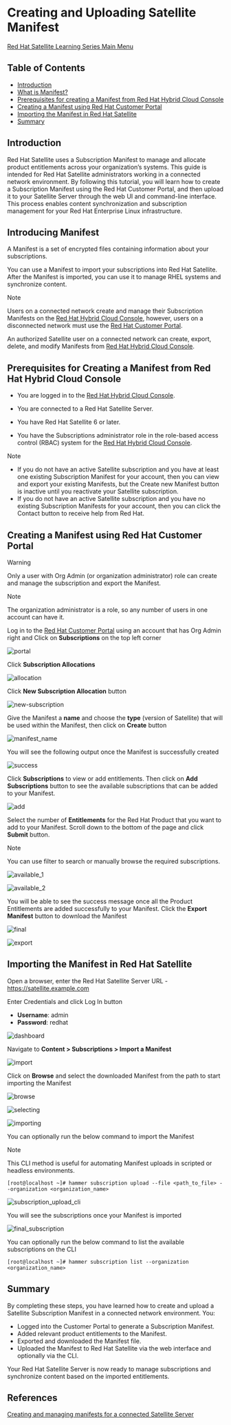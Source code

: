 # Creating and Uploading Satellite Manifest

[Red Hat Satellite Learning Series Main Menu](https://github.com/rajatagrawal1094/RedHatSatellite)

## Table of Contents
- [Introduction](#introduction)
- [What is Manifest?](#introducing-manifest)
- [Prerequisites for creating a Manifest from Red Hat Hybrid Cloud Console](#prerequisites-to-create-a-manifest-from-red-hat-hybrid-cloud-console)
- [Creating a Manifest using Red Hat Customer Portal](#creating-a-manifest-using-red-hat-customer-portal)
- [Importing the Manifest in Red Hat Satellite](#importing-the-manifest-in-red-hat-satellite)
- [Summary](#summary)

## Introduction

Red Hat Satellite uses a Subscription Manifest to manage and allocate product entitlements across your organization’s systems. This guide is intended for Red Hat Satellite administrators working in a connected network environment. By following this tutorial, you will learn how to create a Subscription Manifest using the Red Hat Customer Portal, and then upload it to your Satellite Server through the web UI and command-line interface. This process enables content synchronization and subscription management for your Red Hat Enterprise Linux infrastructure.


## Introducing Manifest

A Manifest is a set of encrypted files containing information about your subscriptions.

You can use a Manifest to import your subscriptions into Red Hat Satellite. After the Manifest is imported, you can use it to manage RHEL systems and synchronize content.

> [!NOTE]
> Users on a connected network create and manage their Subscription Manifests on the [Red Hat Hybrid Cloud Console](https://console.redhat.com), however, users on a disconnected network must use the [Red Hat Customer Portal](https://access.redhat.com).

An authorized Satellite user on a connected network can create, export, delete, and modify Manifests from [Red Hat Hybrid Cloud Console](https://console.redhat.com).

## Prerequisites for Creating a Manifest from Red Hat Hybrid Cloud Console

- You are logged in to the [Red Hat Hybrid Cloud Console](https://console.redhat.com).

- You are connected to a Red Hat Satellite Server.

- You have Red Hat Satellite 6 or later.

- You have the Subscriptions administrator role in the role-based access control (RBAC) system for the [Red Hat Hybrid Cloud Console](https://console.redhat.com).

> [!NOTE]
> - If you do not have an active Satellite subscription and you have at least one existing Subscription Manifest for your account, then you can view and export your existing Manifests, but the Create new Manifest button is inactive until you reactivate your Satellite subscription.
> - If you do not have an active Satellite subscription and you have no existing Subscription Manifests for your account, then you can click the Contact button to receive help from Red Hat.

## Creating a Manifest using Red Hat Customer Portal 

> [!WARNING]
> Only a user with Org Admin (or organization administrator) role can create and manage the subscription and export the Manifest.

> [!NOTE]
> The organization administrator is a role, so any number of users in one account can have it.

Log in to the [Red Hat Customer Portal](https://access.redhat.com) using an account that has Org Admin right and Click on **Subscriptions** on the top left corner

![portal](/images/1-portal.png)

Click **Subscription Allocations** 

![allocation](/images/2-allocation.png)

Click **New Subscription Allocation** button

![new-subscription](/images/3-new_subscription.png)

Give the Manifest a **name** and choose the **type** (version of Satellite) that will be used within the Manifest, then click on **Create** button

![manifest_name](/images/4-manifest_name.png)

You will see the following output once the Manifest is successfully created

![success](/images/5-success.png)

Click **Subscriptions** to view or add entitlements. Then click on **Add Subscriptions** button to see the available subscriptions that can be added to your Manifest.

![add](/images/6-add.png)

Select the number of **Entitlements** for the Red Hat Product that you want to add to your Manifest. Scroll down to the bottom of the page and click **Submit** button.

> [!NOTE]
> You can use filter to search or manually browse the required subscriptions.

![available_1](/images/7-available_1.png)

![available_2](/images/8-available_2.png)

You will be able to see the success message once all the Product Entitlements are added successfully to your Manifest. Click the **Export Manifest** button to download the Manifest

![final](/images/9-final.png)

![export](/images/10-export.png)

## Importing the Manifest in Red Hat Satellite

Open a browser, enter the Red Hat Satellite Server URL - https://satellite.example.com

Enter Credentials and click Log In button

- **Username**: admin
- **Password**: redhat

![dashboard](/images/11-dashboard.png)

Navigate to **Content > Subscriptions > Import a Manifest**

![import](/images/12-import.png)

Click on **Browse** and select the downloaded Manifest from the path to start importing the Manifest

![browse](/images/13-browse.png)

![selecting](/images/14-selecting.png)

![importing](/images/15-importing.png)

You can optionally run the below command to import the Manifest

> [!NOTE]
> This CLI method is useful for automating Manifest uploads in scripted or headless environments.

```console
[root@localhost ~]# hammer subscription upload --file <path_to_file> --organization <organization_name>
```

![subscription_upload_cli](/images/16-subscription_upload_cli.png)

You will see the subscriptions once your Manifest is imported

![final_subscription](/images/17-final_subscription.png)

You can optionally run the below command to list the available subscriptions on the CLI

```console
[root@localhost ~]# hammer subscription list --organization <organization_name>
```

## Summary

By completing these steps, you have learned how to create and upload a Satellite Subscription Manifest in a connected network environment. You:

- Logged into the Customer Portal to generate a Subscription Manifest.
- Added relevant product entitlements to the Manifest.
- Exported and downloaded the Manifest file.
- Uploaded the Manifest to Red Hat Satellite via the web interface and optionally via the CLI.

Your Red Hat Satellite Server is now ready to manage subscriptions and synchronize content based on the imported entitlements.

## References

[Creating and managing manifests for a connected Satellite Server](https://docs.redhat.com/en/documentation/subscription_central/1-latest/html-single/creating_and_managing_manifests_for_a_connected_satellite_server/index#proc-creating-manifest-satellite-connected)

